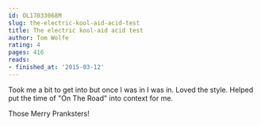```yaml
---
id: OL17033068M
slug: the-electric-kool-aid-acid-test
title: The electric kool-aid acid test
author: Tom Wolfe
rating: 4
pages: 416
reads:
- finished_at: '2015-03-12'
---
```

Took me a bit to get into but once I was in I was in. Loved the style. Helped put the time of "On The Road" into context for me.

Those Merry Pranksters!
